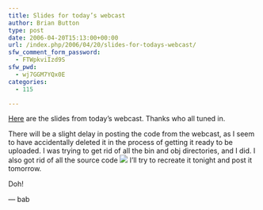 ```yaml
---
title: Slides for today’s webcast
author: Brian Button
type: post
date: 2006-04-20T15:13:00+00:00
url: /index.php/2006/04/20/slides-for-todays-webcast/
sfw_comment_form_password:
  - FTWpkviIzd9S
sfw_pwd:
  - wj7GGM7YQx0E
categories:
  - 115

---
```

[Here][1] are the slides from today&rsquo;s webcast. Thanks who all tuned in.

There will be a slight delay in posting the code from the webcast, as I seem to have accidentally deleted it in the process of getting it ready to be uploaded. I was trying to get rid of all the bin and obj directories, and I did. I also got rid of all the source code ![][2]&nbsp;I&rsquo;ll try to recreate it tonight and post it tomorrow.

Doh!

&mdash; bab

 [1]: http://www.agilestl.com/downloads/CreatingADesignTime.ppt
 [2]: http://www.agilestl.com/private/blog/smile9.gif